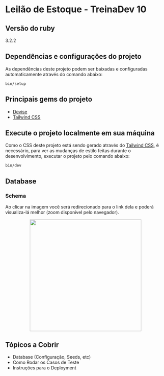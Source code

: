 # Leilão de Estoque - TreinaDev 10

## Versão do ruby
3.2.2

## Dependências e configurações do projeto
As dependências deste projeto podem ser baixadas e configuradas automaticamente através do comando abaixo:
```
bin/setup
```

## Principais gems do projeto
- [Devise](https://github.com/heartcombo/devise)
- [Tailwind CSS](https://tailwindcss.com)

## Execute o projeto localmente em sua máquina
Como o CSS deste projeto está sendo gerado através do [Tailwind CSS](https://tailwindcss.com/docs/guides/ruby-on-rails), é necessário, para ver as mudanças de estilo feitas durante o desenvolvimento, executar o projeto pelo comando abaixo:
```
bin/dev
```

## Database
### Schema
Ao clicar na imagem você será redirecionado para o link dela e poderá visualiza-lá melhor (zoom disponível pelo navegador).

<p align="center">
  <a href="https://i.imgur.com/y1zvQmv.png" target="_blank" rel="noopener noreferrer"><img src="https://i.imgur.com/y1zvQmv.png" height="350"/></a>
</a>

## Tópicos a Cobrir
* Database (Configuração, Seeds, etc)
* Como Rodar os Casos de Teste
* Instruções para o Deployment
